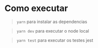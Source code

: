 # Como executar

> `yarn` para instalar as dependencias

> `yarn dev` para executar o node local

> `yarn test` para executar os testes jest
